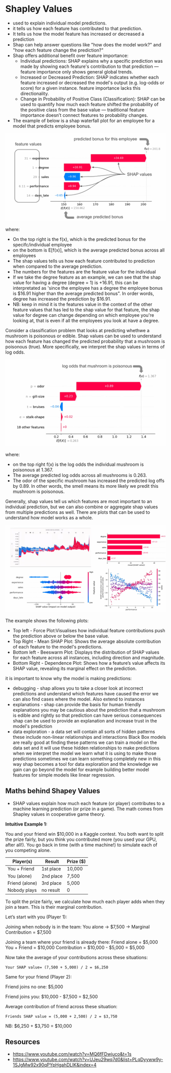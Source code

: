 # Shapley Values

- used to explain individual model predictions.
- it tells us how each feature has contributed to that prediction.
- It tells us how the model feature has increased or decreased a prediction
- Shap can help answer questions like "how does the model work?" and "how each feature change the prediction?"
- Shap offers additional benefit over feature importance:
    - Individual predictions: SHAP explains why a specific prediction was made by showing each feature's contribution to that prediction — feature importance only shows general global trends.
    - Increased or Decreased Prediction: SHAP indicates whether each feature increased or decreased the model's output (e.g. log-odds or score) for a given instance. feature importance lacks this directionality.
    - Change in Probability of Positive Class (Classification): SHAP can be used to quantify how much each feature shifted the probability of the positive class from the base value — traditional feature importance doesn’t connect features to probability changes.
- The example of below is a shap waterfall plot for an employee for a model that predicts employee bonus.
  
![Diagram](./images/shap-values-explained.png)

where:
- On the top right is the f(x), which is the predicted bonus for the specifc/individual employee
- on the bottom is E[f(x)], which is the average predicted bonus across all employees
- The shap values tells us how each feature contributed to prediction when compared to the average prediction.
- The numbers for the features are the feature value for the individual
- If we take the degree feature as an example, we can see that the shap value for having a degree (degree = 1) is +16.91, this can be interpretated as 'since the employee has a degree the employee bonus is $16.91 higher than the average predicted bonus". In order words, degree has increased the prediction by $16.91.
- NB: keep in mind it is the features value in the context of the other feature values that has led to the shap value for that feature, the shap value for degree can change depending on which employee you're looking at, that is even if all the employees you look at have a degree.

Consider a classification problem that looks at predicting whethwe a mushroom is poisonous or edible. Shap values can be used to understand how each feature has changed the predicted probability that a mushroom is poisonous (true).  More specifically, we interpret the shap values in terms of log odds. 

![Diagram](./images/shap-values-mushroom-example.png)

where:
- on the top right f(x) is the log odds the individual mushroom is poisonous at 1.367.
- The average predicted log odds across all mushrooms is 0.263.
- The odor of the specific mushroom has increased the predicted log offs by 0.89. In other words, the smell means its more likely we predit this mushroom is poisonous.

Generally, shap values tell us which features are most important to an individual prediction, but we can also combine or aggregate shap values from multiple predictions as well. There are plots that can be used to understand how model works as a whole.

![Diagram](./images/shap-values-shap-plot-types.png)

The example shows the following plots:

- Top left - Force Plot:Visualises how individual feature contributions push the prediction above or below the base value.
- Top Right - Mean SHAP Plot: Shows the average absolute contribution of each feature to the model's predictions.
- Bottom left - Beeswarm Plot: Displays the distribution of SHAP values for each feature across all instances, including direction and magnitude.
- Bottom Right - Dependence Plot: Shows how a feature’s value affects its SHAP value, revealing its marginal effect on the prediction.

it is important to know why the model is making predictions:
- debugging - shap allows you to take a closer look at incorrect predictions and understand which features have caused the error we can also find cases where the model. Also extend to instances 
- explanations -  shap can provide the basis for human friendly explanations you may be cautious about the prediction that a mushroom is edible and rightly so that prediction can have serious consequences shap can be used to provide an explanation and increase trust in the model's prediction
- data exploration - a data set will contain all sorts of hidden patterns these include non-linear relationships and interactions Black Box models are really good at finding these patterns we can train a model on the data set and it will use these hidden relationships to make predictions when we interpret the model we learn what it is using to make those predictions sometimes we can learn something completely new in this way shap becomes a tool for data exploration and the knowledge we gain can go beyond the model for example building better model features for simple models like linear regression.

## Maths behind Shapey Values

- SHAP values explain how much each feature (or player) contributes to a machine learning prediction (or prize in a game). The math comes from Shapley values in cooperative game theory.

**Intuitive Example 1:**

You and your friend win $10,000 in a Kaggle contest. You both want to split the prize fairly, but you think you contributed more (you used your GPU, after all!). You go back in time (with a time machine!) to simulate each of you competing alone.


| Player(s)      | Result    | Prize (\$) |
| -------------- | --------- | ---------- |
| You + Friend   | 1st place | 10,000     |
| You (alone)    | 2nd place | 7,500      |
| Friend (alone) | 3rd place | 5,000      |
| Nobody plays   | no result | 0          |

To split the prize fairly, we calculate how much each player adds when they join a team. This is their marginal contribution.

Let’s start with you (Player 1):

Joining when nobody is in the team:
You alone → $7,500 → Marginal Contribution = $7,500

Joining a team where your friend is already there:
Friend alone = $5,000
You + Friend = $10,000
Contribution = $10,000 - $5,000 = $5,000

Now take the average of your contributions across these situations:

    Your SHAP value= (7,500 + 5,000) / 2 = $6,250

Same for your friend (Player 2):

Friend joins no one: $5,000

Friend joins you: $10,000 - $7,500 = $2,500

Average contribution of friend across these situation:

    Friends SHAP value = (5,000 + 2,500) / 2 = $3,750

NB: $6,250 + $3,750 = $10,000

## Resources
- https://www.youtube.com/watch?v=MQ6fFDwjuco&t=1s
- https://www.youtube.com/watch?v=UJeu29wq7d0&list=PLqDyyww9y-1SJgMw92x90qPYpHgahDLIK&index=4

  
